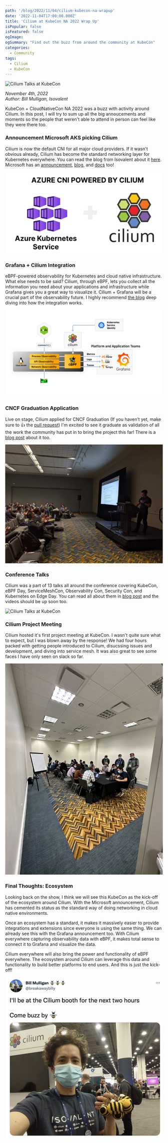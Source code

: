 ```yaml
---
path: '/blog/2022/11/04/cilium-kubecon-na-wrapup'
date: '2022-11-04T17:00:00.000Z'
title: 'Cilium at KubeCon NA 2022 Wrap Up'
isPopular: false
isFeatured: false
ogImage: 
ogSummary: "Find out the buzz from around the community at KubeCon"
categories:
  - Community
tags:
  - Cilium
  - KubeCon
---
```


![Cilium Talks at KubeCon](ciliumtalks.jpg)

*November 4th, 2022*  
*Author: Bill Mulligan, Isovalent*

KubeCon + CloudNativeCon NA 2022 was a buzz with activity around Cilium. In this post, I will try to sum up all the big annoucements and moments so the people that weren't able to attend in person can feel like they were there too.


### Announcement Microsoft AKS picking Cilium

Cilium is now the default CNI for all major cloud providers. If it wasn't obvious already, Cilium has become the standard networking layer for Kubernetes everywhere. You can read the blog from Isovalent about it [here](https://isovalent.com/blog/post/azure-cni-cilium/). Microsoft has an [announcement](https://azure.microsoft.com/en-us/updates/public-preview-azure-cni-powered-by-cilium/), [blog](https://techcommunity.microsoft.com/t5/azure-networking-blog/azure-cni-powered-by-cilium-for-azure-kubernetes-service-aks/ba-p/3662341), and [docs](https://learn.microsoft.com/en-us/azure/aks/azure-cni-powered-by-cilium) too!

![AKS + Cilium logos](azure_cni_ogimage2.webp)

### Grafana + Cilium Integration

eBPF-powered observability for Kubernetes and cloud native infrastructure. What else needs to be said? Cilium, through eBPF, lets you collect all the information you need about your applications and infrastructure while Grafana gives you a great way to visualize it. Cilium + Grafana will be a crucial part of the observability future. I highly recommend [the blog](https://grafana.com/blog/2022/10/24/grafana-and-cilium-deep-ebpf-powered-observability-for-kubernetes-and-cloud-native-infrastructure/) deep diving into how the integration works.

![Cilium and Grafana overview diagram](grafanacilium.png)

### CNCF Graduation Application

Live on stage, Cilium applied for CNCF Graduation (If you haven’t yet, make sure to :+1: the [pull request](https://github.com/cncf/toc/pull/952)) I'm excited to see it graduate as validation of all the work the community has put in to bring the project this far! There is a [blog post](https://cilium.io/blog/2022/10/27/cilium-applies-for-graduation/) about it too.

![Github PR live on stage](kubecon_stage.webp)

### Conference Talks

Cilium was a part of 13 talks all around the conference covering KubeCon, eBPF Day, ServiceMeshCon, Observability Con, Security Con, and Kubernetes on Edge Day. You can read all about them in [blog post](https://cilium.io/blog/2022/10/17/cilium-kubecon-na-talks/) and the videos should be up soon too.

![Cilium Talks at KubeCon](ciliumtalks.jpg)

### Cilium Project Meeting

Cilium hosted it's first project meeting at KubeCon. I wasn't quite sure what to expect, but I was blown away by the response! We had four hours packed with getting people introduced to Cilium, disucssing issues and development, and diving into service mesh. It was also great to see some faces I have only seen on slack so far.

![lots of people in a room](projectmeeting.jpeg)

### Final Thoughts: Ecosystem

Looking back on the show, I think we will see this KubeCon as the kick-off of the ecosystem around Cilium. With the Microsoft announcement, Cilium has cemented its status as the standard way of doing networking in cloud native environments.

Once an ecosystem has a standard, it makes it massively easier to provide integrations and extensions since everyone is using the same thing. We can already see this with the Grafana announcement too. With Cilium everywhere capturing observability data with eBPF, it makes total sense to connect it to Grafana and visualize the data. 

Cilium everywhere will also bring the power and functionality of eBPF everywhere. The ecosystem around Cilium can leverage this data and functionality to build better platforms to end users. And this is just the kick-off!

![Bill at the Cilium booth](booth.png)
